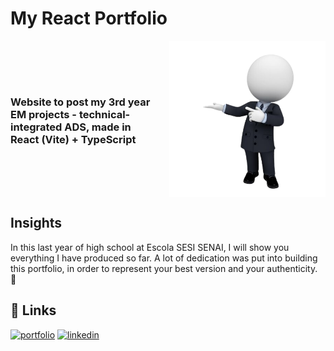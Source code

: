 
# My React Portfolio

<div style="display: flex; align-items: center; gap: 1rem">
<h3>Website to post my 3rd year EM projects - technical-integrated ADS, made in React (Vite) + TypeScript</h3>
<img src="./public/bnc-terno.png" width=250>
</div>

## Insights

In this last year of high school at Escola SESI SENAI, I will show you everything I have produced so far. A lot of dedication was put into building this portfolio, in order to represent your best version and your authenticity. 🤍


## 🔗 Links
[![portfolio](https://img.shields.io/badge/my_portfolio-000?style=for-the-badge&logo=ko-fi&logoColor=white)](https://https://portfolio-anabe.vercel.app/)
[![linkedin](https://img.shields.io/badge/linkedin-0A66C2?style=for-the-badge&logo=linkedin&logoColor=white)](https://https://www.linkedin.com/in/anabe-sc/)

